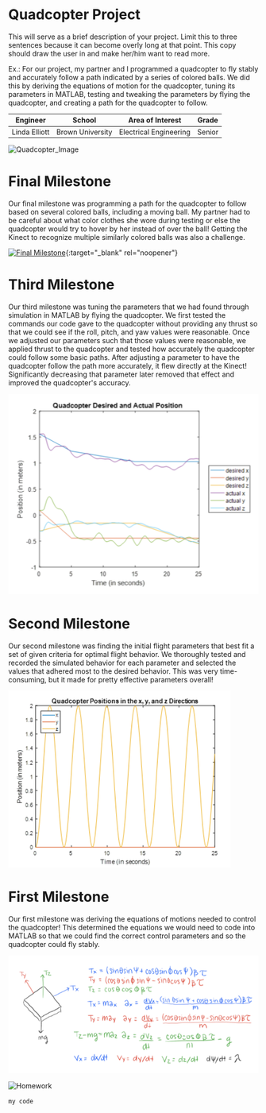 ﻿# Quadcopter Project
This will serve as a brief description of your project. Limit this to three sentences because it can become overly long at that point. This copy should draw the user in and make her/him want to read more.

Ex.: For our project, my partner and I programmed a quadcopter to fly stably and accurately follow a path indicated by a series of colored balls. We did this by deriving the equations of motion for the quadcopter, tuning its parameters in MATLAB, testing and tweaking the parameters by flying the quadcopter, and creating a path for the quadcopter to follow.

| **Engineer** | **School** | **Area of Interest** | **Grade** |
|:--:|:--:|:--:|:--:|
| Linda Elliott | Brown University | Electrical Engineering | Senior


![Quadcopter_Image](https://th.bing.com/th/id/OIP.2zK6jZK_7nHSOcAHOk7YQQHaFj?w=248&h=186&c=7&o=5&dpr=1.5&pid=1.7)
  
# Final Milestone
Our final milestone was programming a path for the quadcopter to follow based on several colored balls, including a moving ball. My partner had to be careful about what color clothes she wore during testing or else the quadcopter would try to hover by her instead of over the ball! Getting the Kinect to recognize multiple similarly colored balls was also a challenge.

[![Final Milestone](https://res.cloudinary.com/marcomontalbano/image/upload/v1623635466/video_to_markdown/images/youtube--qq9AP6cm8Ek-c05b58ac6eb4c4700831b2b3070cd403.jpg)](https://youtu.be/qq9AP6cm8Ek "Final Quadcopter Flight"){:target="_blank" rel="noopener"}

# Third Milestone
Our third milestone was tuning the parameters that we had found through simulation in MATLAB by flying the quadcopter. We first tested the commands our code gave to the quadcopter without providing any thrust so that we could see if the roll, pitch, and yaw values were reasonable. Once we adjusted our parameters such that those values were reasonable, we applied thrust to the quadcopter and tested how accurately the quadcopter could follow some basic paths. After adjusting a parameter to have the quadcopter follow the path more accurately, it flew directly at the Kinect! Significantly decreasing that parameter later removed that effect and improved the quadcopter's accuracy.

![Third Milestone](https://github.com/bugbard/BSE_Template_Portfolio/raw/gh-pages/QuadcopterFlightAccuracy.PNG)

# Second Milestone
Our second milestone was finding the initial flight parameters that best fit a set of given criteria for optimal flight behavior. We thoroughly tested and recorded the simulated behavior for each parameter and selected the values that adhered most to the desired behavior. This was very time-consuming, but it made for pretty effective parameters overall!

![Second Milestone](https://github.com/bugbard/BSE_Template_Portfolio/raw/gh-pages/QuadcopterSim.PNG)

# First Milestone
Our first milestone was deriving the equations of motions needed to control the quadcopter! This determined the equations we would need to code into MATLAB so that we could find the correct control parameters and so the quadcopter could fly stably.

![First Milestone](https://github.com/bugbard/BSE_Template_Portfolio/raw/gh-pages/QuadcopterEOM.PNG)

![Homework](https://github.com/bugbard/LindaElliotts_BSE_Portfolio/raw/gh-pages/2020-10-21%20(2).png)

```
my code
```
